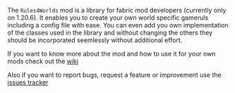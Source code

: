 The `Rules4Worlds` mod is a library for fabric mod developers (currently only on 1.20.6). 
It enables you to create your own world specific gameruls including a config file with ease. 
You can even add you own implementation of the classes used in the library and without changing 
the others they should be incorporated seemlessly without additional effort.

If you want to know more about the mod and how to use it for your own mods check out the [wiki](https://github.com/EternalFlame06/Rules4Worlds/wiki)

Also if you want to report bugs, request a feature or improvement use the [issues tracker](https://github.com/EternalFlame06/Rules4Worlds/issues)

